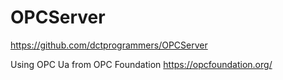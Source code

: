 # OPCServer

https://github.com/dctprogrammers/OPCServer

Using OPC Ua from OPC Foundation
https://opcfoundation.org/
